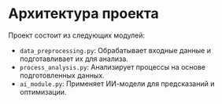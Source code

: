 # Архитектура проекта

Проект состоит из следующих модулей:

- `data_preprocessing.py`: Обрабатывает входные данные и подготавливает их для анализа.
- `process_analysis.py`: Анализирует процессы на основе подготовленных данных.
- `ai_module.py`: Применяет ИИ-модели для предсказаний и оптимизации.

